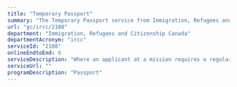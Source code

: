```yaml
---
title: "Temporary Passport"
summary: "The Temporary Passport service from Immigration, Refugees and Citizenship Canada is not available end-to-end online, according to the GC Service Inventory."
url: "gc/ircc/2108"
department: "Immigration, Refugees and Citizenship Canada"
departmentAcronym: "ircc"
serviceId: "2108"
onlineEndtoEnd: 0
serviceDescription: "Where an applicant at a mission requires a regular, diplomatic or special passport in less than 20 working days, a temporary passport may be issued."
serviceUrl: ""
programDescription: "Passport"
---
```

